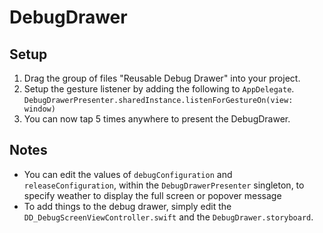 # DebugDrawer

## Setup
1. Drag the group of files "Reusable Debug Drawer" into your project.  
2. Setup the gesture listener by adding the following to `AppDelegate`.  
`DebugDrawerPresenter.sharedInstance.listenForGestureOn(view: window)`
3. You can now tap 5 times anywhere to present the DebugDrawer.  

## Notes
- You can edit the values of `debugConfiguration` and `releaseConfiguration`, within the `DebugDrawerPresenter` singleton, to specify weather to display the full screen or popover message
- To add things to the debug drawer, simply edit the `DD_DebugScreenViewController.swift` and the `DebugDrawer.storyboard`.  

